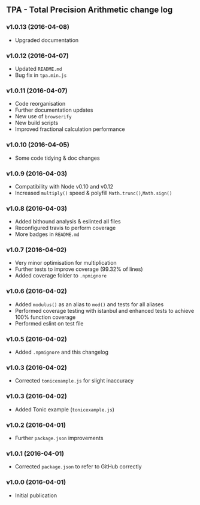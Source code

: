 ## TPA - Total Precision Arithmetic change log

### v1.0.13 (2016-04-08)
* Upgraded documentation

### v1.0.12 (2016-04-07)
* Updated `README.md`
* Bug fix in `tpa.min.js`

### v1.0.11 (2016-04-07)
* Code reorganisation
* Further documentation updates
* New use of `browserify`
* New build scripts
* Improved fractional calculation performance

### v1.0.10 (2016-04-05)
* Some code tidying & doc changes

### v1.0.9 (2016-04-03)
* Compatibility with Node v0.10 and v0.12
* Increased `multiply()` speed & polyfill `Math.trunc()`,`Math.sign()`

### v1.0.8 (2016-04-03)
* Added bithound analysis & eslinted all files
* Reconfigured travis to perform coverage
* More badges in `README.md`

### v1.0.7 (2016-04-02)
* Very minor optimisation for multiplication
* Further tests to improve coverage (99.32% of lines)
* Added coverage folder to `.npmignore`

### v1.0.6 (2016-04-02)

* Added `modulus()` as an alias to `mod()` and tests for all aliases
* Performed coverage testing with istanbul and enhanced tests to achieve 100% function coverage
* Performed eslint on test file

### v1.0.5 (2016-04-02)

* Added `.npmignore` and this changelog

### v1.0.3 (2016-04-02)

* Corrected `tonicexample.js` for slight inaccuracy

### v1.0.3 (2016-04-02)

* Added Tonic example (`tonicexample.js`)

### v1.0.2 (2016-04-01)

* Further `package.json` improvements

### v1.0.1 (2016-04-01)

* Corrected `package.json` to refer to GitHub correctly

### v1.0.0 (2016-04-01)

* Initial publication